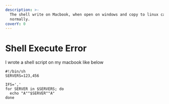```yaml
---
description: >-
  The shell write on Macbook, when open on windows and copy to linux can't run
  normally.
coverY: 0
---
```


# Shell Execute Error

I wrote a shell script on my macbook like below

```shell
#!/bin/sh
SERVERS=123,456

IFS=','
for SERVER in $SERVERS; do
  echo "A""$SERVER""A"
done
```

